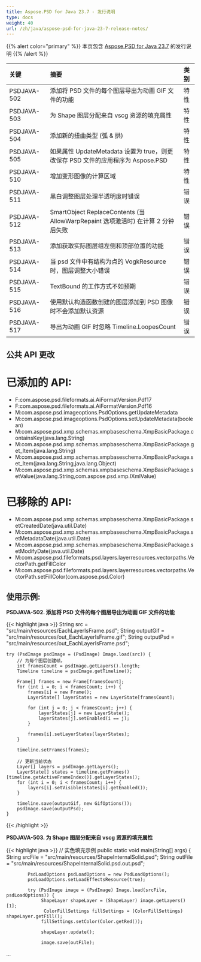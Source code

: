 ```yaml
---
title: Aspose.PSD for Java 23.7 - 发行说明
type: docs
weight: 40
url: /zh/java/aspose-psd-for-java-23-7-release-notes/
---
```


{{% alert color="primary" %}} 本页包含 [Aspose.PSD for Java 23.7](https://downloads.aspose.com/psd/java/new-releases/aspose.psd-for-java-23.7/) 的发行说明 {{% /alert %}}

| **关键**     | **摘要**                                                                                                                                      | **类别** |
|:------------|:-------------------------------------------------------------------------------------------------------------------------------------------------|:-------------|
| PSDJAVA-502 | 添加将 PSD 文件的每个图层导出为动画 GIF 文件的功能                                        | 特性 |
| PSDJAVA-503 | 为 Shape 图层分配来自 vscg 资源的填充属性                                                       | 特性 |
| PSDJAVA-504 | 添加新的扭曲类型 (弧 & 拱)                                                                           | 特性 |
| PSDJAVA-505 | 如果属性 UpdateMetadata 设置为 true，则更改保存 PSD 文件的应用程序为 Aspose.PSD       | 特性 |
| PSDJAVA-510 | 增加变形图像的计算区域                                                                               | 特性 |
| PSDJAVA-511 | 黑白调整图层处理半透明度时错误                                                              | 错误     |
| PSDJAVA-512 | SmartObject ReplaceContents (当 AllowWarpRepaint 选项激活时) 在计算 2 分钟后失败     | 错误     |
| PSDJAVA-513 | 添加获取实际图层组左侧和顶部位置的功能                                                    | 错误     |
| PSDJAVA-514 | 当 psd 文件中有结构为点的 VogkResource 时，图层调整大小错误                               | 错误     |
| PSDJAVA-515 | TextBound 的工作方式不如预期                                            | 错误     |
| PSDJAVA-516 | 使用默认构造函数创建的图层添加到 PSD 图像时不会添加默认资源           | 错误     |
| PSDJAVA-517 | 导出为动画 GIF 时忽略 Timeline.LoopesCount                                  | 错误     |

## **公共 API 更改**
# **已添加的 API:**

- F:com.aspose.psd.fileformats.ai.AiFormatVersion.Pdf17
- F:com.aspose.psd.fileformats.ai.AiFormatVersion.Pdf16
- M:com.aspose.psd.imageoptions.PsdOptions.getUpdateMetadata
- M:com.aspose.psd.imageoptions.PsdOptions.setUpdateMetadata(boolean)
- M:com.aspose.psd.xmp.schemas.xmpbaseschema.XmpBasicPackage.containsKey(java.lang.String)
- M:com.aspose.psd.xmp.schemas.xmpbaseschema.XmpBasicPackage.get_Item(java.lang.String)
- M:com.aspose.psd.xmp.schemas.xmpbaseschema.XmpBasicPackage.set_Item(java.lang.String,java.lang.Object)
- M:com.aspose.psd.xmp.schemas.xmpbaseschema.XmpBasicPackage.setValue(java.lang.String,com.aspose.psd.xmp.IXmlValue)

# **已移除的 API:**

- M:com.aspose.psd.xmp.schemas.xmpbaseschema.XmpBasicPackage.setCreatedDate(java.util.Date)
- M:com.aspose.psd.xmp.schemas.xmpbaseschema.XmpBasicPackage.setMetadataDate(java.util.Date)
- M:com.aspose.psd.xmp.schemas.xmpbaseschema.XmpBasicPackage.setModifyDate(java.util.Date)
- M:com.aspose.psd.fileformats.psd.layers.layerresources.vectorpaths.VectorPath.getFillColor
- M:com.aspose.psd.fileformats.psd.layers.layerresources.vectorpaths.VectorPath.setFillColor(com.aspose.psd.Color)

## **使用示例:**

**PSDJAVA-502. 添加将 PSD 文件的每个图层导出为动画 GIF 文件的功能**

{{< highlight java >}}
    String src = "src/main/resources/EachLayerIsFrame.psd";
    String outputGif = "src/main/resources/out_EachLayerIsFrame.gif";
    String outputPsd = "src/main/resources/out_EachLayerIsFrame.psd";

    try (PsdImage psdImage = (PsdImage) Image.load(src)) {
        // 为每个图层创建帧。
        int framesCount = psdImage.getLayers().length;
        Timeline timeline = psdImage.getTimeline();

        Frame[] frames = new Frame[framesCount];
        for (int i = 0; i < framesCount; i++) {
            frames[i] = new Frame();
            LayerState[] layerStates = new LayerState[framesCount];

            for (int j = 0; j < framesCount; j++) {
                layerStates[j] = new LayerState();
                layerStates[j].setEnabled(i == j);
            }

            frames[i].setLayerStates(layerStates);
        }

        timeline.setFrames(frames);

        // 更新当前状态
        Layer[] layers = psdImage.getLayers();
        LayerState[] states = timeline.getFrames()[timeline.getActiveFrameIndex()].getLayerStates();
        for (int i = 0; i < framesCount; i++) {
            layers[i].setVisible(states[i].getEnabled());
        }

        timeline.save(outputGif, new GifOptions());
        psdImage.save(outputPsd);
    }
{{< /highlight >}}

**PSDJAVA-503. 为 Shape 图层分配来自 vscg 资源的填充属性**

{{< highlight java >}}
        // 实色填充示例
        public static void main(String[] args) {
            String srcFile = "src/main/resources/ShapeInternalSolid.psd";
            String outFile = "src/main/resources/ShapeInternalSolid.psd.out.psd";

            PsdLoadOptions psdLoadOptions = new PsdLoadOptions();
            psdLoadOptions.setLoadEffectsResource(true);

            try (PsdImage image = (PsdImage) Image.load(srcFile, psdLoadOptions)) {
                 ShapeLayer shapeLayer = (ShapeLayer) image.getLayers()[1];
                  ColorFillSettings fillSettings = (ColorFillSettings) shapeLayer.getFill();
                 fillSettings.setColor(Color.getRed());

                 shapeLayer.update();

                 image.save(outFile);
...